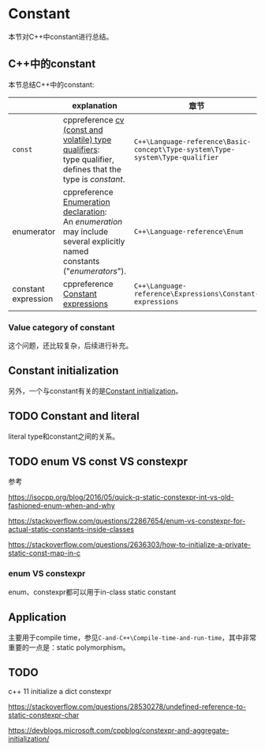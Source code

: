 # Constant

本节对C++中constant进行总结。

## C++中的constant

本节总结C++中的constant: 

|                     | explanation                                                  | 章节                                                         |
| ------------------- | ------------------------------------------------------------ | ------------------------------------------------------------ |
| `const`             | cppreference [cv (const and volatile) type qualifiers](https://en.cppreference.com/w/cpp/language/cv): <br>type qualifier, defines that the type is *constant*. | `C++\Language-reference\Basic-concept\Type-system\Type-system\Type-qualifier` |
| enumerator          | cppreference [Enumeration declaration](https://en.cppreference.com/w/cpp/language/enum): <br>An *enumeration* may include several explicitly named constants ("*enumerators*"). | `C++\Language-reference\Enum`                                |
| constant expression | cppreference [Constant expressions](https://en.cppreference.com/w/cpp/language/constant_expression) | `C++\Language-reference\Expressions\Constant-expressions`    |

### Value category of constant

这个问题，还比较复杂，后续进行补充。



## Constant initialization

另外，一个与constant有关的是[Constant initialization](https://en.cppreference.com/w/cpp/language/constant_initialization)。



## TODO Constant and literal

literal type和constant之间的关系。



## TODO enum VS const VS constexpr



参考

https://isocpp.org/blog/2016/05/quick-q-static-constexpr-int-vs-old-fashioned-enum-when-and-why

https://stackoverflow.com/questions/22867654/enum-vs-constexpr-for-actual-static-constants-inside-classes


https://stackoverflow.com/questions/2636303/how-to-initialize-a-private-static-const-map-in-c



### enum VS constexpr

enum、constexpr都可以用于in-class static constant





## Application

主要用于compile time，参见`C-and-C++\Compile-time-and-run-time`，其中非常重要的一点是：static polymorphism。



## TODO

c++ 11 initialize a dict constexpr

https://stackoverflow.com/questions/28530278/undefined-reference-to-static-constexpr-char

https://devblogs.microsoft.com/cppblog/constexpr-and-aggregate-initialization/
